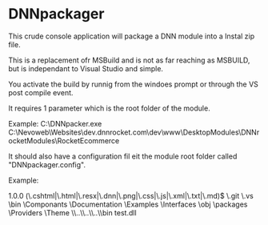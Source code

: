 # DNNpackager

This crude console application will package a DNN module into a Instal zip file.

This is a replacement ofr MSBuild and is not as far reaching as MSBUILD, but is independant to Visual Studio and simple.

You activate the build by runnig from the windoes prompt or through the VS post compile event.

It requires 1 parameter which is the root folder of the module.

Example:
C:\\DNNpacker.exe C:\Nevoweb\Websites\dev.dnnrocket.com\dev\www\DesktopModules\DNNrocketModules\RocketEcommerce

It should also have a configuration fil eit the module root folder called "DNNpackager.config".

Example:

<root>
	<version>1.0.0</version>
	<!-- Include only files that match the regular expression -->
	<regexpr>(\.cshtml|\.html|\.resx|\.dnn|\.png|\.css|\.js|\.xml|\.txt|\.md)$</regexpr>
	<directory include='false'>
		<!-- All paths should be from the source root (project root) -->
		<value>\.git</value>
		<value>\.vs</value>
		<value>\bin</value>
		<value>\Componants</value>
		<value>\Documentation</value>
		<value>\Examples</value>
		<value>\Interfaces</value>
		<value>\obj</value>
		<value>\packages</value>
		<value>\Providers</value>
		<value>\Theme</value>
	</directory>
	<file include='false'>
		<!-- All paths should be from the source root (project root) -->
		<value></value>
	</file>
	<!-- The bin path gives the backward folder levels to the DNN bin folder, so assemblies can be taken. -->
	<!-- In some cases, if the project folder is not under a company level, this will need to be change. -->
	<binfolder>\\..\\..\\..\\bin</binfolder>
	<assembly>
		<!-- Assembllies will be taken from the DNN bin folder, and placed on root. -->
		<value>test.dll</value>
	</assembly>
</root>
